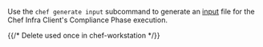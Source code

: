 Use the `chef generate input` subcommand to generate an [input](/inspec/inputs/) file for the Chef Infra Client's Compliance Phase execution.

{{/* Delete used once in chef-workstation */}}